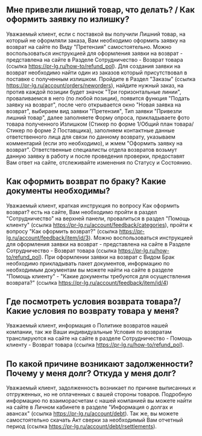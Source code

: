 ## Мне привезли лишний товар, что делать? / Как оформить заявку по излишку?

Уважаемый клиент, если с поставкой вы получили Лишний товар, на который не оформляли заказа, Вам
необходимо оформить заявку на возврат на сайте по Виду "Претензия" самостоятельно. Можно
воспользоваться инструкцией для оформления заявки на возврат - представлена на сайте в Разделе
Сотрудничество - Возврат товара (ссылка https://pr-lg.ru/how-to/refund_pol). Для создания заявки на
возврат необходимо найти один из заказов который присутствовал в поставке с полученным излишком.
Пройдите в Раздел "Заказы" (ссылка https://pr-lg.ru/account/orders/neworders), найдите нужный заказ,
на против каждой позиции будет значок "Три горизонтальные линии", проваливаемся в него (по любой
позиции), появится функция "Подать заявку на возврат", после чего открывается окно "Новая заявка на
возврат", выбираем вид заявки "Претензия", Тип заявки "Привезли лишний товар", далее заполняете
Форму опроса, прикладываете фото товара полученного Излишком (Стикер по форме 1/Общий план
товара/Стикер по форме 2 Поставщика), заполняем контактные данные ответственного лица для связи по
данному возврату, указываем комментарий (если это необходимо), и жмем "Оформить заявку на возврат".
Ответственные специалисты отдела возвратов возьмут данную заявку в работу и после проведения
проверки, предоставят Вам ответ на сайте, отслеживайте изменения по Статусу и Состоянию.

## Как оформить возврат по браку? Какие документы необходимы?

Уважаемый клиент, краткая инструкция по вопросу Как оформить возврат? есть на сайте, Вам необходимо
пройти в раздел "Сотрудничество" на верхней панели, провалиться в раздел "Помощь клиенту" (ссылка
https://pr-lg.ru/account/feedback/categories), пройти к вопросу "Как оформить возврат?" (ссылка
https://pr-lg.ru/account/feedback/item/id/3). Можно воспользоваться инструкцией для оформления
заявки на возврат - представлена на сайте в Разделе Сотрудничество - Возврат товара (ссылка
https://pr-lg.ru/how-to/refund_pol). При оформлении заявки на возврат с Видом Брак необходимо
прикладывать пакет документов, информацию по необходимым документам вы можете найти на сайте в
разделе "Помощь клиенту" - "Какие документы требуются для осуществления возврата?" (ссылка
https://pr-lg.ru/account/feedback/item/id/4)

## Где посмотреть условия возврата товара?/Какие условия по возврату товара у меня?

Уважаемый клиент, информация о Политике возвратов нашей компании, так же Ваши индивидуальные Условия
по возвратам транслируются на сайте на сайте в разделе Сотрудничество - Помощь клиенту - Возврат
товара (ссылка https://pr-lg.ru/how-to/refund_pol).

## По какой причине возникают задолженности? Почему у меня долг? Откуда у меня долг?

Уважаемый клиент, задолженность возникает по причине выписанных и отгруженных, но не оплаченных с
вашей стороны товаров. Подробную информацию по взаиморасчетам с нашей компанией вы можете найти на
сайте в Личном кабинете в разделе "Информация о долгах и авансах" (ссылка
https://pr-lg.ru/account/debt). Так же, вы можете самостоятельно скачать Акт сверки за необходимый
Вам отчетный период (ссылка https://pr-lg.ru/account/debt/rsettlements).
